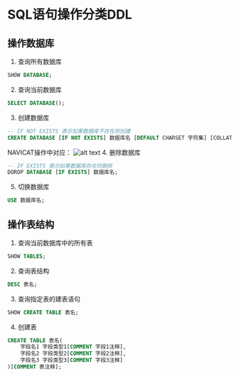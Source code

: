 # SQL语句操作分类DDL
## 操作数据库
1. 查询所有数据库
```sql
SHOW DATABASE;
``` 
2. 查询当前数据库
```sql
SELECT DATABASE();
```
3. 创建数据库
```sql
-- IF NOT EXISTS 表示如果数据库不存在则创建
CREATE DATABASE [IF NOT EXISTS] 数据库名 [DEFAULT CHARSET 字符集] [COLLATE 排序规则];
```
NAVICAT操作中对应：
![alt text](https://sqr-blog.oss-cn-hangzhou.aliyuncs.com/blogImg/mysql/01-1.png)
4. 删除数据库
```sql
-- IF EXISTS 表示如果数据库存在则删除
DOROP DATABASE [IF EXISTS] 数据库名;
```
5. 切换数据库
```sql
USE 数据库名;
```

## 操作表结构
1. 查询当前数据库中的所有表
```sql
SHOW TABLES;
```
2. 查询表结构
```sql
DESC 表名;
```
3. 查询指定表的建表语句
```sql
SHOW CREATE TABLE 表名;
```
4. 创建表
```sql
CREATE TABLE 表名(
    字段名1 字段类型1[COMMENT 字段1注释],
    字段名2 字段类型2[COMMENT 字段2注释],
    字段名3 字段类型3[COMMENT 字段3注释]
)[COMMENT 表注释];
```